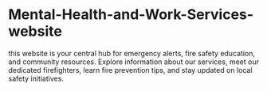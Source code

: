 # Mental-Health-and-Work-Services-website
this website is your central hub for emergency alerts, fire safety education, and community resources. Explore information about our services, meet our dedicated firefighters, learn fire prevention tips, and stay updated on local safety initiatives.
